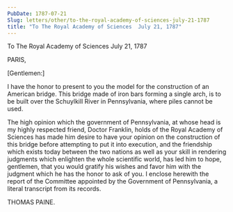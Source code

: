 ```yaml
---
PubDate: 1787-07-21
Slug: letters/other/to-the-royal-academy-of-sciences-july-21-1787
title: "To The Royal Academy of Sciences  July 21, 1787"
---
```


   To The Royal Academy of Sciences  July 21, 1787

   PARIS,

   [Gentlemen:]

   I have the honor to present to you the model for the construction of an
   American bridge. This bridge made of iron bars forming a single arch, is
   to be built over the Schuylkill River in Pennsylvania, where piles cannot
   be used.

   The high opinion which the government of Pennsylvania, at whose head is my
   highly respected friend, Doctor Franklin, holds of the Royal Academy of
   Sciences has made him desire to have your opinion on the construction of
   this bridge before attempting to put it into execution, and the friendship
   which exists today between the two nations as well as your skill in
   rendering judgments which enlighten the whole scientific world, has led
   him to hope, gentlemen, that you would gratify his wishes and favor him
   with the judgment which he has the honor to ask of you. I enclose herewith
   the report of the Committee appointed by the Government of Pennsylvania, a
   literal transcript from its records.

   THOMAS PAINE.


